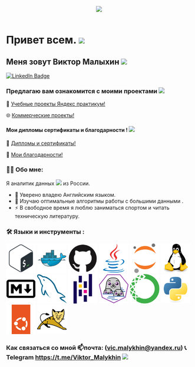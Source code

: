 

<!--
**MalykhinViktor/MalykhinViktor** is a ✨ _special_ ✨ repository because its `README.md` (this file) appears on your GitHub profile.

Here are some ideas to get you started:

- 🔭 I’m currently working on ...
- 🌱 I’m currently learning ...
- 👯 I’m looking to collaborate on ...
- 🤔 I’m looking for help with ...
- 💬 Ask me about ...
- 📫 How to reach me: ...
- 😄 Pronouns: ...
- ⚡ Fun fact: ...
-->

  </a>
</div>

<div id="header" align="center">
  <img src="https://media.giphy.com/media/v1.Y2lkPTc5MGI3NjExMWQzYjYxNWM0YmRiNTcwMzZhZWIzOTExNTc5M2IxOGM1NmJmNTE3NiZlcD12MV9pbnRlcm5hbF9naWZzX2dpZklkJmN0PWc/u1WhXLjwgcXpHJBMRM/giphy.gif" width="100"/>

</div>

  </a>
</div>
<img src="https://komarev.com/ghpvc/?username=MalykhinViktor&style=flat-square&color=blue" alt=""/>


<h1>
  Привет всем. 
  <img src="https://media.giphy.com/media/ymwg2hvAKuuuiDN1x3/giphy.gif" width="50px"/>
</h1>


<h2>
  Меня зовут Виктор Малыхин 
  <img src="https://media.giphy.com/media/hvRJCLFzcasrR4ia7z/giphy.gif" width="30px"/>
 
</h2>
   <a href="https://www.linkedin.com/in/виктор-малыхин-76a066279/">
    <img src="https://img.shields.io/badge/LinkedIn-blue?style=for-the-badge&logo=linkedin&logoColor=white" alt="LinkedIn Badge"/>
  </a> 
<h3>
 Предлагаю вам ознакомится с моими проектами
  <img src="https://media.giphy.com/media/S3uJcUs5eJjSAwOcmL/giphy.gif" width="50px"/>
</h3>

:office:  <a href="https://github.com/MalykhinViktor/Yandex_praktikum/blob/main/README.md" target="_blank"> Учебные проекты Яндекс практикум!</a>

:globe_with_meridians:  <a href="https://github.com/MalykhinViktor/Date_analytics_real_data/blob/main/README.md" target="_blank"> Коммерческие проекты!</a>


<h4>
 Мои дипломы сертификаты и благодарности !
  <img src="https://media.giphy.com/media/zIyUCdIJBS87Dznq8G/giphy.gif" width="40px"/>
</h4>

📃  <a href="https://github.com/MalykhinViktor/MalykhinViktor/blob/diplomas/README.md" target="_blank"> Дипломы и сертификаты!</a>

🎉  <a href="https://github.com/MalykhinViktor/MalykhinViktor/blob/certificates_and_commendations/README.md" target="_blank"> Мои благодарности!</a>

### :man_technologist: Обо мне:
Я аналитик данных  <img src="https://media.giphy.com/media/WUlplcMpOCEmTGBtBW/giphy.gif" width="30"> из России.
- :telescope: Уверено владею Английским языком.
- :seedling: Изучаю оптимальные алгоритмы работы с большими данными .
- :zap: В свободное время я люблю заниматься  спортом и читать техническую литературу. 
### :hammer_and_wrench: Языки и инструменты :
<div>
   <img src="https://github.com/devicons/devicon/blob/master/icons/bash/bash-original.svg" width="80px"/>
   <img src="https://github.com/devicons/devicon/blob/master/icons/docker/docker-original.svg" width="80px"/>
   <img src="https://github.com/devicons/devicon/blob/master/icons/github/github-original.svg" width="80px"/>
   <img src="https://github.com/devicons/devicon/blob/master/icons/java/java-original.svg" width="80px"/>
   <img src="https://github.com/devicons/devicon/blob/master/icons/jupyter/jupyter-original.svg" width="80px"/>
   <img src="https://github.com/devicons/devicon/blob/master/icons/linux/linux-original.svg" width="80px"/>
   <img src="https://github.com/devicons/devicon/blob/master/icons/markdown/markdown-original.svg" width="80px"/>
   <img src="https://github.com/devicons/devicon/blob/master/icons/mysql/mysql-original.svg" width="80px"/>
   <img src="https://github.com/devicons/devicon/blob/master/icons/pandas/pandas-original.svg" width="80px"/>
   <img src="https://github.com/devicons/devicon/blob/master/icons/podman/podman-original.svg" width="80px"/>
    <img src="https://github.com/devicons/devicon/blob/master/icons/anaconda/anaconda-original.svg" width="80px"/>
   <img src="https://github.com/devicons/devicon/blob/master/icons/python/python-original.svg" width="80px"/>
   <img src="https://github.com/devicons/devicon/blob/master/icons/ubuntu/ubuntu-plain.svg" width="80px"/>
   <img src="https://github.com/devicons/devicon/blob/master/icons/tomcat/tomcat-original.svg" width="80px"/>
 
</div>

### **Как связаться со мной  :mailbox:почта: (vic.malykhin@yandex.ru)**  :telephone_receiver: **Telegram https://t.me/Viktor_Malykhin** <img src="https://media.giphy.com/media/v1.Y2lkPTc5MGI3NjExNHJjY210Nmt2Y29kcWNxMXZhem91MnczYmZoc2k5aDViMW11ZXZiOCZlcD12MV9pbnRlcm5hbF9naWZfYnlfaWQmY3Q9Zw/DoWqmz4TGL3Tk9jwTZ/giphy.gif" width="40px"/>





